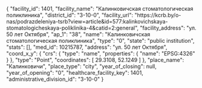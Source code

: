 {
    "facility_id": 1401,
    "facility_name": "Калинковичская стоматологическая поликлиника",
    "district_id": "3-10-0",
    "facility_url": "https:\/\/kcrb.by\/o-nas\/podrazdeleniya-tsrb?view=article&id=577:kalinkovichskaya-stomatologicheskaya-poliklinika-4&catid=2:general",
    "facility_address": "ул. 50 лет Октября",
    "ap_1": "38",
    "name": "Калинковичская стоматологическая поликлиника",
    "type": "0",
    "state": "public institution",
    "stats": [],
    "med_id": 10215787,
    "address": "ул. 50 лет Октября",
    "coord_x_y": {
        "crs": {
            "type": "name",
            "properties": {
                "name": "EPSG:4326"
            }
        },
        "type": "Point",
        "coordinates": [
            29.3108,
            52.1249
        ]
    },
    "place_name": "Калинковичи",
    "place_type": "city",
    "year_of_closing": null,
    "year_of_opening": "0",
    "healthcare_facility_key": 1401,
    "administrative_division_id": "3-10-0"
}